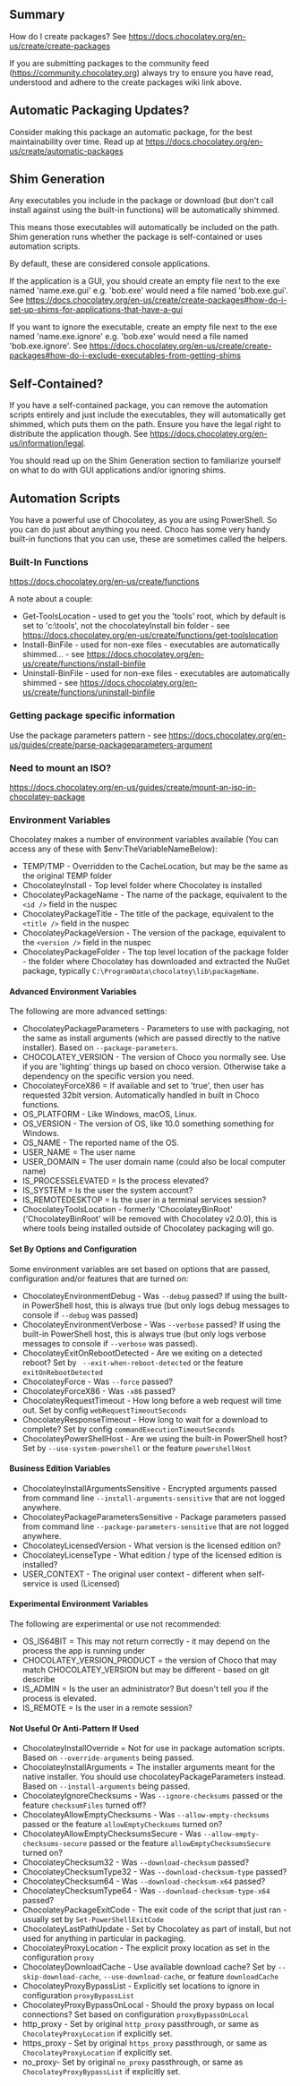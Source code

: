 ﻿## Summary
How do I create packages? See https://docs.chocolatey.org/en-us/create/create-packages

If you are submitting packages to the community feed (https://community.chocolatey.org)
always try to ensure you have read, understood and adhere to the create
packages wiki link above.

## Automatic Packaging Updates?
Consider making this package an automatic package, for the best
maintainability over time. Read up at https://docs.chocolatey.org/en-us/create/automatic-packages

## Shim Generation
Any executables you include in the package or download (but don't call
install against using the built-in functions) will be automatically shimmed.

This means those executables will automatically be included on the path.
Shim generation runs whether the package is self-contained or uses automation
scripts.

By default, these are considered console applications.

If the application is a GUI, you should create an empty file next to the exe
named 'name.exe.gui' e.g. 'bob.exe' would need a file named 'bob.exe.gui'.
See https://docs.chocolatey.org/en-us/create/create-packages#how-do-i-set-up-shims-for-applications-that-have-a-gui

If you want to ignore the executable, create an empty file next to the exe
named 'name.exe.ignore' e.g. 'bob.exe' would need a file named
'bob.exe.ignore'.
See https://docs.chocolatey.org/en-us/create/create-packages#how-do-i-exclude-executables-from-getting-shims

## Self-Contained?
If you have a self-contained package, you can remove the automation scripts
entirely and just include the executables, they will automatically get shimmed,
which puts them on the path. Ensure you have the legal right to distribute
the application though. See https://docs.chocolatey.org/en-us/information/legal.

You should read up on the Shim Generation section to familiarize yourself
on what to do with GUI applications and/or ignoring shims.

## Automation Scripts
You have a powerful use of Chocolatey, as you are using PowerShell. So you
can do just about anything you need. Choco has some very handy built-in
functions that you can use, these are sometimes called the helpers.

### Built-In Functions
https://docs.chocolatey.org/en-us/create/functions

A note about a couple:
* Get-ToolsLocation - used to get you the 'tools' root, which by default is set to 'c:\tools', not the chocolateyInstall bin folder - see https://docs.chocolatey.org/en-us/create/functions/get-toolslocation
* Install-BinFile - used for non-exe files - executables are automatically shimmed... - see https://docs.chocolatey.org/en-us/create/functions/install-binfile
* Uninstall-BinFile - used for non-exe files - executables are automatically shimmed - see https://docs.chocolatey.org/en-us/create/functions/uninstall-binfile

### Getting package specific information
Use the package parameters pattern - see https://docs.chocolatey.org/en-us/guides/create/parse-packageparameters-argument

### Need to mount an ISO?
https://docs.chocolatey.org/en-us/guides/create/mount-an-iso-in-chocolatey-package

### Environment Variables
Chocolatey makes a number of environment variables available (You can access any of these with $env:TheVariableNameBelow):

 * TEMP/TMP - Overridden to the CacheLocation, but may be the same as the original TEMP folder
 * ChocolateyInstall - Top level folder where Chocolatey is installed
 * ChocolateyPackageName - The name of the package, equivalent to the `<id />` field in the nuspec
 * ChocolateyPackageTitle - The title of the package, equivalent to the `<title />` field in the nuspec
 * ChocolateyPackageVersion - The version of the package, equivalent to the `<version />` field in the nuspec
 * ChocolateyPackageFolder - The top level location of the package folder  - the folder where Chocolatey has downloaded and extracted the NuGet package, typically `C:\ProgramData\chocolatey\lib\packageName`.

#### Advanced Environment Variables
The following are more advanced settings:

 * ChocolateyPackageParameters - Parameters to use with packaging, not the same as install arguments (which are passed directly to the native installer). Based on `--package-parameters`.
 * CHOCOLATEY_VERSION - The version of Choco you normally see. Use if you are 'lighting' things up based on choco version. Otherwise take a dependency on the specific version you need.
 * ChocolateyForceX86 = If available and set to 'true', then user has requested 32bit version. Automatically handled in built in Choco functions.
 * OS_PLATFORM - Like Windows, macOS, Linux.
 * OS_VERSION - The version of OS, like 10.0 something something for Windows.
 * OS_NAME - The reported name of the OS.
 * USER_NAME = The user name
 * USER_DOMAIN = The user domain name (could also be local computer name)
 * IS_PROCESSELEVATED = Is the process elevated?
 * IS_SYSTEM = Is the user the system account?
 * IS_REMOTEDESKTOP = Is the user in a terminal services session?
 * ChocolateyToolsLocation - formerly 'ChocolateyBinRoot' ('ChocolateyBinRoot' will be removed with Chocolatey v2.0.0), this is where tools being installed outside of Chocolatey packaging will go.

#### Set By Options and Configuration
Some environment variables are set based on options that are passed, configuration and/or features that are turned on:

 * ChocolateyEnvironmentDebug - Was `--debug` passed? If using the built-in PowerShell host, this is always true (but only logs debug messages to console if `--debug` was passed)
 * ChocolateyEnvironmentVerbose - Was `--verbose` passed? If using the built-in PowerShell host, this is always true (but only logs verbose messages to console if `--verbose` was passed).
 * ChocolateyExitOnRebootDetected - Are we exiting on a detected reboot? Set by ` --exit-when-reboot-detected`  or the feature `exitOnRebootDetected`
 * ChocolateyForce - Was `--force` passed?
 * ChocolateyForceX86 - Was `-x86` passed?
 * ChocolateyRequestTimeout - How long before a web request will time out. Set by config `webRequestTimeoutSeconds`
 * ChocolateyResponseTimeout - How long to wait for a download to complete? Set by config `commandExecutionTimeoutSeconds`
 * ChocolateyPowerShellHost - Are we using the built-in PowerShell host? Set by `--use-system-powershell` or the feature `powershellHost`

#### Business Edition Variables

 * ChocolateyInstallArgumentsSensitive - Encrypted arguments passed from command line `--install-arguments-sensitive` that are not logged anywhere.
 * ChocolateyPackageParametersSensitive - Package parameters passed from command line `--package-parameters-sensitive` that are not logged anywhere.
 * ChocolateyLicensedVersion - What version is the licensed edition on?
 * ChocolateyLicenseType - What edition / type of the licensed edition is installed?
 * USER_CONTEXT - The original user context - different when self-service is used (Licensed)

#### Experimental Environment Variables
The following are experimental or use not recommended:

 * OS_IS64BIT = This may not return correctly - it may depend on the process the app is running under
 * CHOCOLATEY_VERSION_PRODUCT = the version of Choco that may match CHOCOLATEY_VERSION but may be different - based on git describe
 * IS_ADMIN = Is the user an administrator? But doesn't tell you if the process is elevated.
 * IS_REMOTE = Is the user in a remote session?

#### Not Useful Or Anti-Pattern If Used

 * ChocolateyInstallOverride = Not for use in package automation scripts. Based on `--override-arguments` being passed.
 * ChocolateyInstallArguments = The installer arguments meant for the native installer. You should use chocolateyPackageParameters instead. Based on `--install-arguments` being passed.
 * ChocolateyIgnoreChecksums - Was `--ignore-checksums` passed or the feature `checksumFiles` turned off?
 * ChocolateyAllowEmptyChecksums - Was `--allow-empty-checksums` passed or the feature `allowEmptyChecksums` turned on?
 * ChocolateyAllowEmptyChecksumsSecure - Was `--allow-empty-checksums-secure` passed or the feature `allowEmptyChecksumsSecure` turned on?
 * ChocolateyChecksum32 - Was `--download-checksum` passed?
 * ChocolateyChecksumType32 - Was `--download-checksum-type` passed?
 * ChocolateyChecksum64 - Was `--download-checksum-x64` passed?
 * ChocolateyChecksumType64 - Was `--download-checksum-type-x64` passed?
 * ChocolateyPackageExitCode - The exit code of the script that just ran - usually set by `Set-PowerShellExitCode`
 * ChocolateyLastPathUpdate - Set by Chocolatey as part of install, but not used for anything in particular in packaging.
 * ChocolateyProxyLocation - The explicit proxy location as set in the configuration `proxy`
 * ChocolateyDownloadCache - Use available download cache? Set by `--skip-download-cache`, `--use-download-cache`, or feature `downloadCache`
 * ChocolateyProxyBypassList - Explicitly set locations to ignore in configuration `proxyBypassList`
 * ChocolateyProxyBypassOnLocal - Should the proxy bypass on local connections? Set based on configuration `proxyBypassOnLocal`
 * http_proxy - Set by original `http_proxy` passthrough, or same as `ChocolateyProxyLocation` if explicitly set.
 * https_proxy - Set by original `https_proxy` passthrough, or same as `ChocolateyProxyLocation` if explicitly set.
 * no_proxy- Set by original `no_proxy` passthrough, or same as `ChocolateyProxyBypassList` if explicitly set.

